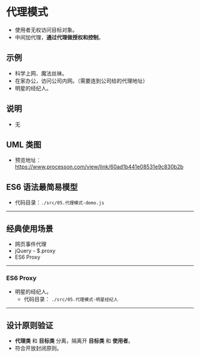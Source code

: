 # 代理模式

- 使用者无权访问目标对象。
- 中间加代理，**通过代理做授权和控制**。

## 示例

- 科学上网、魔法丝袜。
- 在家办公，访问公司内网。（需要连到公司给的代理地址）
- 明星的经纪人。

## 说明

- 无

## UML 类图

- 预览地址：https://www.processon.com/view/link/60ad1b441e08531e9c830b2b

## ES6 语法最简易模型

- 代码目录：`./src/05.代理模式-demo.js`

---

## 经典使用场景

- 网页事件代理
- jQuery - $.proxy
- ES6 Proxy

---

### ES6 Proxy

- 明星的经纪人。
  - 代码目录： `./src/05.代理模式-明星经纪人`

---

## 设计原则验证

- **代理类** 和 **目标类** 分离，隔离开 **目标类** 和 **使用者**。
- 符合开放封闭原则。
